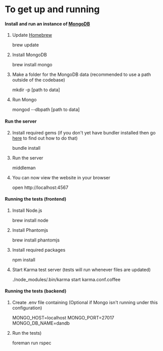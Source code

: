 # To get up and running

#### Install and run an instance of [MongoDB](http://www.mongodb.org)

1. Update [Homebrew](http://brew.sh)

    brew update

2. Install MongoDB

    brew install mongo

3. Make a folder for the MongoDB data (recommended to use a path outside of the codebase)

    mkdir -p [path to data]

4. Run Mongo

    mongod --dbpath [path to data]

#### Run the server

2. Install required gems (if you don't yet have bundler installed then go [here](http://bundler.io) to find out how to do that)

    bundle install

3. Run the server

    middleman

4. You can now view the website in your browser

    open http://localhost:4567



#### Running the tests (frontend)

1. Install Node.js

    brew install node

2. Install Phantomjs

    brew install phantomjs

3. Install required packages

    npm install

4. Start Karma test server (tests will run whenever files are updated)

    ./node_modules/.bin/karma start karma.conf.coffee

#### Running the tests (backend)

1. Create .env file containing (Optional if Mongo isn't running under this configuration)

    MONGO_HOST=localhost
    MONGO_PORT=27017
    MONGO_DB_NAME=dandb

2. Run the tests)

    foreman run rspec

